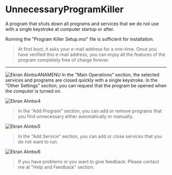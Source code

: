 # UnnecessaryProgramKiller
A program that shuts down all programs and services that we do not use with a single keystroke at computer startup or after.

Running the "Program Killer Setup.msi" file is sufficient for installation.

> At first boot, it asks your e-mail address for a one-time. Once you have verified this e-mail address, you can enjoy all the features of the program completely free of charge forever.

-------------------------------------------------------------------------------------------------------

![Ekran AlıntısıANAMENU](https://user-images.githubusercontent.com/36541960/61123180-5e9a2000-a4ac-11e9-8af8-667f84ed03ca.PNG)
In the "Main Operations" section, the selected services and programs are closed quickly with a single keystroke.
In the "Other Settings" section, you can request that the program be opened when the computer is turned on.

![Ekran Alıntısı4](https://user-images.githubusercontent.com/36541960/61123184-5f32b680-a4ac-11e9-9284-db55906a1631.PNG)
> In the "Add Program" section, you can add or remove programs that you find unnecessary either automatically or manually.

![Ekran Alıntısı5](https://user-images.githubusercontent.com/36541960/61123175-5e018980-a4ac-11e9-8170-699d6b2b9e84.PNG)
> In the "Add Service" section, you can add or close services that you do not want to run. 

![Ekran Alıntısı6](https://user-images.githubusercontent.com/36541960/61123177-5e9a2000-a4ac-11e9-901a-d6ae2daffa51.PNG)
> If you have problems or you want to give feedback: Please contact me at "Help and Feedback" section.
